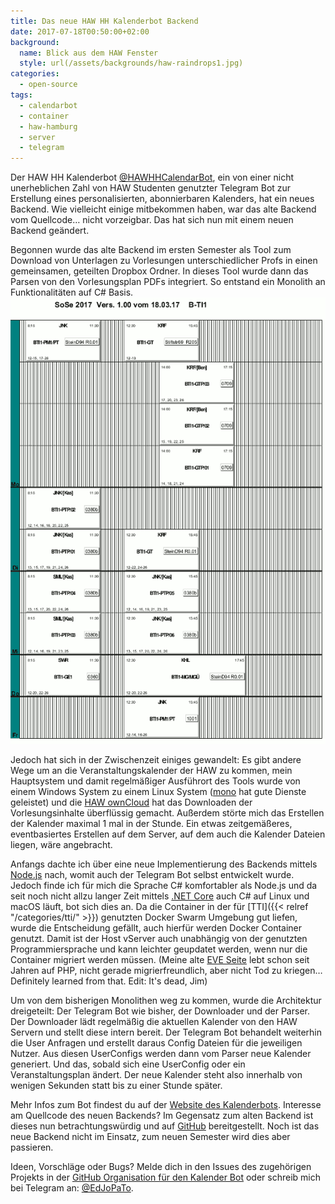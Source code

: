 ```yaml
---
title: Das neue HAW HH Kalenderbot Backend
date: 2017-07-18T00:50:00+02:00
background:
  name: Blick aus dem HAW Fenster
  style: url(/assets/backgrounds/haw-raindrops1.jpg)
categories:
  - open-source
tags:
  - calendarbot
  - container
  - haw-hamburg
  - server
  - telegram
---
```


Der HAW HH Kalenderbot [@HAWHHCalendarBot](https://t.me/HAWHHCalendarBot), ein von einer nicht unerheblichen Zahl von HAW Studenten genutzter Telegram Bot zur Erstellung eines personalisierten, abonnierbaren Kalenders, hat ein neues Backend.
Wie vielleicht einige mitbekommen haben, war das alte Backend vom Quellcode… nicht vorzeigbar.
Das hat sich nun mit einem neuen Backend geändert.

Begonnen wurde das alte Backend im ersten Semester als Tool zum Download von Unterlagen zu Vorlesungen unterschiedlicher Profs in einen gemeinsamen, geteilten Dropbox Ordner.
In dieses Tool wurde dann das Parsen von den Vorlesungsplan PDFs integriert.
So entstand ein Monolith an Funktionalitäten auf C# Basis.
![Vorlesungsplan PDF](/assets/2017/07/veranstaltungsplan.png)

Jedoch hat sich in der Zwischenzeit einiges gewandelt:
Es gibt andere Wege um an die Veranstaltungskalender der HAW zu kommen, mein Hauptsystem und damit regelmäßiger Ausführort des Tools wurde von einem Windows System zu einem Linux System ([mono](https://www.mono-project.com/) hat gute Dienste geleistet) und die [HAW ownCloud](https://owncloud.informatik.haw-hamburg.de) hat das Downloaden der Vorlesungsinhalte überflüssig gemacht.
Außerdem störte mich das Erstellen der Kalender maximal 1 mal in der Stunde.
Ein etwas zeitgemäßeres, eventbasiertes Erstellen auf dem Server, auf dem auch die Kalender Dateien liegen, wäre angebracht.

Anfangs dachte ich über eine neue Implementierung des Backends mittels [Node.js](https://nodejs.org/) nach, womit auch der Telegram Bot selbst entwickelt wurde.
Jedoch finde ich für mich die Sprache C# komfortabler als Node.js und da seit noch nicht allzu langer Zeit mittels [.NET Core](https://dotnet.github.io/) auch C# auf Linux und macOS läuft, bot sich dies an.
Da die Container in der für [TTI]({{< relref "/categories/tti/" >}}) genutzten Docker Swarm Umgebung gut liefen, wurde die Entscheidung gefällt, auch hierfür werden Docker Container genutzt.
Damit ist der Host vServer auch unabhängig von der genutzten Programmiersprache und kann leichter geupdatet werden, wenn nur die Container migriert werden müssen.
(Meine alte [EVE Seite](https://eve.3t0.de) lebt schon seit Jahren auf PHP, nicht gerade migrierfreundlich, aber nicht Tod zu kriegen… Definitely learned from that. Edit: It's dead, Jim)

Um von dem bisherigen Monolithen weg zu kommen, wurde die Architektur dreigeteilt: Der Telegram Bot wie bisher, der Downloader und der Parser.
Der Downloader lädt regelmäßig die aktuellen Kalender von den HAW Servern und stellt diese intern bereit.
Der Telegram Bot behandelt weiterhin die User Anfragen und erstellt daraus Config Dateien für die jeweiligen Nutzer.
Aus diesen UserConfigs werden dann vom Parser neue Kalender generiert.
Und das, sobald sich eine UserConfig oder ein Veranstaltungsplan ändert.
Der neue Kalender steht also innerhalb von wenigen Sekunden statt bis zu einer Stunde später.

Mehr Infos zum Bot findest du auf der [Website des Kalenderbots](https://calendarbot.hawhh.de).
Interesse am Quellcode des neuen Backends? Im Gegensatz zum alten Backend ist dieses nun betrachtungswürdig und auf [GitHub](https://github.com/HAWHHCalendarBot/backend) bereitgestellt.
Noch ist das neue Backend nicht im Einsatz, zum neuen Semester wird dies aber passieren.

Ideen, Vorschläge oder Bugs? Melde dich in den Issues des zugehörigen Projekts in der [GitHub Organisation für den Kalender Bot](https://github.com/HAWHHCalendarBot) oder schreib mich bei Telegram an: [@EdJoPaTo](https://t.me/EdJoPaTo).
